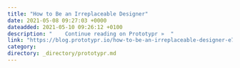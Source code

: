 ```yaml
---
title: "How to Be an Irreplaceable Designer"
date: 2021-05-08 09:27:03 +0000
dateadded: 2021-05-10 09:26:12 +0100
description: "    Continue reading on Prototypr »  "
link: "https://blog.prototypr.io/how-to-be-an-irreplaceable-designer-e707b088fffc?source=rss----eb297ea1161a---4"
category:
directory: _directory/prototypr.md
---
```

